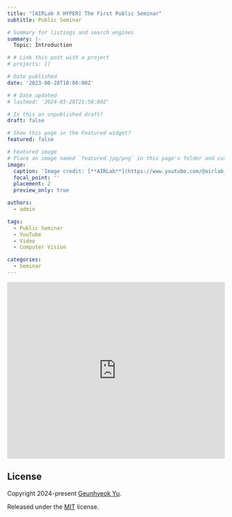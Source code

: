 ```yaml
---
title: "[AIRLab X HYPER] The First Public Seminar"
subtitle: Public Seminar

# Summary for listings and search engines
summary: |- 
  Topic: Introduction

# # Link this post with a project
# projects: []

# Date published
date: '2023-08-28T18:00:00Z'

# # Date updated
# lastmod: '2024-03-28T21:58:00Z'

# Is this an unpublished draft?
draft: false

# Show this page in the Featured widget?
featured: false

# Featured image
# Place an image named `featured.jpg/png` in this page's folder and customize its options here.
image:
  caption: 'Image credit: [**AIRLab**](https://www.youtube.com/@airlab_khu)'
  focal_point: ''
  placement: 2
  preview_only: true

authors:
  - admin

tags:
  - Public Seminar
  - YouTube
  - Video
  - Computer Vision

categories:
  - Seminar
---
```


<iframe width="100%" height="410" src="https://www.youtube.com/embed/Nv6vOX6guow" frameborder="0" allow="autoplay; encrypted-media" allowfullscreen></iframe>

## License

Copyright 2024-present [Geunhyeok Yu](/).

Released under the [MIT](https://raw.githubusercontent.com/nda111/nda111.github.io/main/LICENSE) license.
